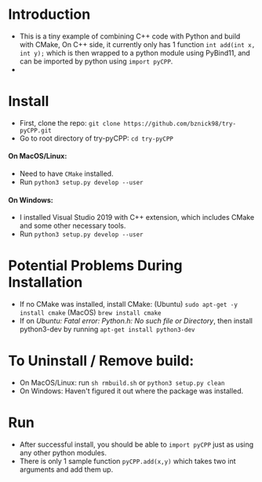 # Introduction
- This is a tiny example of combining C++ code with Python and build with CMake, On C++ side, it currently only has 1 function `int add(int x, int y);` which is then wrapped to a python module using PyBind11, and can be imported by python using `import pyCPP`.
- 
# Install
- First, clone the repo: `git clone https://github.com/bznick98/try-pyCPP.git`
- Go to root directory of try-pyCPP: `cd try-pyCPP`
#### On MacOS/Linux:
- Need to have `CMake` installed.
- Run `python3 setup.py develop --user`
#### On Windows:
- I installed Visual Studio 2019 with C++ extension, which includes CMake and some other necessary tools.
- Run `python3 setup.py develop --user`

# Potential Problems During Installation
- If no CMake was installed, install CMake: (Ubuntu) `sudo apt-get -y install cmake` (MacOS) `brew install cmake`
- If on *Ubuntu: Fatal error: Python.h: No such file or Directory*, then install python3-dev by running `apt-get install python3-dev`

# To Uninstall / Remove build:
- On MacOS/Linux: run `sh rmbuild.sh` or `python3 setup.py clean`
- On Windows: Haven't figured it out where the package was installed.

# Run
- After successful install, you should be able to `import pyCPP` just as using any other python modules.
- There is only 1 sample function `pyCPP.add(x,y)` which takes two int arguments and add them up.
